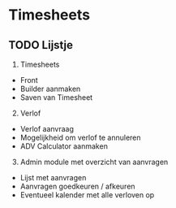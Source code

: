 # Timesheets

## TODO Lijstje

1. Timesheets
  * Front
  * Builder aanmaken
  * Saven van Timesheet
2. Verlof
  * Verlof aanvraag 
  * Mogelijkheid om verlof te annuleren
  * ADV Calculator aanmaken
3. Admin module met overzicht van aanvragen
  * Lijst met aanvragen
  * Aanvragen goedkeuren / afkeuren
  * Eventueel kalender met alle verloven op